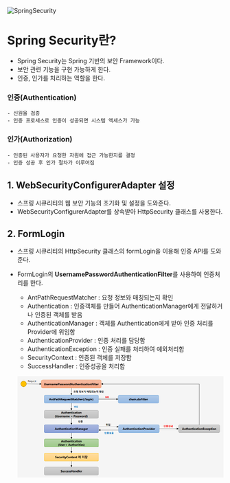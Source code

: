![SpringSecurity](https://github.com/DuHyeon2/TIL/assets/83499405/e7dd78ed-ae13-4c3e-84c8-3d2d220dc188)

# Spring Security란?
- Spring Security는 Spring 기반의 보안 Framework이다.
- 보안 관련 기능을 구현 가능하게 한다.
- 인증, 인가를 처리하는 역할을 한다.

### 인증(Authentication) 
    - 신원을 검증
    - 인증 프로세스로 인증이 성공되면 시스템 엑세스가 가능

### 인가(Authorization)
    - 인증된 사용자가 요청한 자원에 접근 가능한지를 결정
    - 인증 성공 후 인가 절차가 이루어짐


## 1. WebSecurityConfigurerAdapter 설정
- 스프링 시큐리티의 웹 보안 기능의 초기화 및 설정을 도와준다.
- WebSecurityConfigurerAdapter를 상속받아 HttpSecurity 클래스를 사용한다.

## 2. FormLogin
- 스프링 시큐리티의 HttpSecurity 클래스의 formLogin을 이용해 인증 API를 도와준다.
- FormLogin의 <b>UsernamePasswordAuthenticationFilter</b>를 사용하여 인증처리를 한다.
    - AntPathRequestMatcher : 요청 정보와 매칭되는지 확인 
    - Authentication : 인증객체를 만들어 AuthenticationManager에게 전달하거나 인증된 객체를 받음
    - AuthenticationManager : 객체를 Authentication에게 받아 인증 처리를 Provider에 위임함
    - AuthenticationProvider : 인증 처리를 담당함
    - AuthenticationException : 인증 실패를 처리하여 예외처리함
    - SecurityContext : 인증된 객체를 저장함
    - SuccessHandler : 인증성공을 처리함

    ![alt text](img/image.png)
